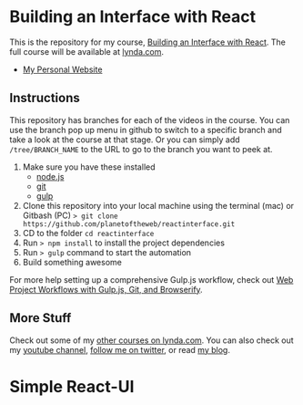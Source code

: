 # Building an Interface with React
This is the repository for my course, [Building an Interface with React](). The full course will be available at [lynda.com](http://lynda.com).
- [My Personal Website](http://raybo.org)


## Instructions
This repository has branches for each of the videos in the course. You can use the branch pop up menu in github to switch to a specific branch and take a look at the course at that stage. Or you can simply add `/tree/BRANCH_NAME` to the URL to go to the branch you want to peek at.

1. Make sure you have these installed
	- [node.js](http://nodejs.org/)
	- [git](http://git-scm.com/)
	- [gulp](http://gulpjs.com/)
2. Clone this repository into your local machine using the terminal (mac) or Gitbash (PC) `> git clone https://github.com/planetoftheweb/reactinterface.git`
3. CD to the folder `cd reactinterface`
4. Run `> npm install` to install the project dependencies
5. Run `> gulp` command to start the automation
6. Build something awesome

For more help setting up a comprehensive Gulp.js workflow, check out [Web Project Workflows with Gulp.js, Git, and Browserify](http://www.lynda.com/Web-Web-Design-tutorials/Web-Project-Workflows-Gulpjs-Git-Browserify/154416-2.html).

## More Stuff
Check out some of my [other courses on lynda.com](http://lynda.com/rayvillalobos). You can also check out my [youtube channel](http://youtube.com/planetoftheweb), [follow me on twitter](http://twitter.com/planetoftheweb), or read [my blog](http://raybo.org).
# Simple React-UI
